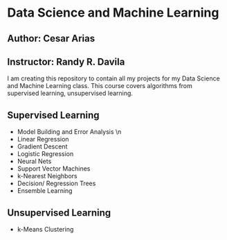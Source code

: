 # Data Science and Machine Learning
## Author: Cesar Arias
## Instructor: Randy R. Davila


I am creating this repository to contain all my projects for my Data Science and Machine Learning
class. This course covers algorithms from supervised learning, unsupervised learning.

## **Supervised Learning**
- Model Building and Error Analysis \n
- Linear Regression
- Gradient Descent
- Logistic Regression
- Neural Nets
- Support Vector Machines
- k-Nearest Neighbors
- Decision/ Regression Trees
- Ensemble Learning

## **Unsupervised Learning**
- k-Means Clustering